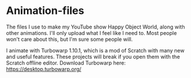 # Animation-files
The files I use to make my YouTube show Happy Object World, along with other animations. I'll only upload what I feel like I need to. Most people won't care about this, but I'm sure some people will.

I animate with Turbowarp 1.10.1, which is a mod of Scratch with many new and useful features. These projects will break if you open them with the Scratch offline editor. Download Turbowarp here: https://desktop.turbowarp.org/

